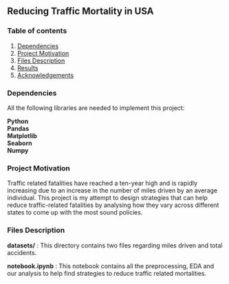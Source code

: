 ## Reducing Traffic Mortality in USA


### Table of contents 
1. [Dependencies](#dependencies)
2. [Project Motivation](#motivation)
3. [Files Description](#description)
4. [Results](#results)
5. [Acknowledgements](#acknowledgements)


### Dependencies <a name = "dependencies"></a>

All the following libraries are needed to implement this project:

**Python**<br>
**Pandas**<br>
**Matplotlib**<br>
**Seaborn**<br>
**Numpy**<br>

### Project Motivation <a name = "motivation"></a>

Traffic related fatalities have reached a ten-year high and is rapidly increasing due to an increase in the number of miles driven by an average individual. This project is my attempt to design strategies that can help reduce traffic-related fatalities by analysing how they vary across different states to come up with the most sound policies.


### Files Description <a name = "description"></a>

**datasets/** : This directory contains two files regarding miles driven and total accidents.

**notebook.ipynb** : This notebook contains all the preprocessing, EDA and our analysis to help find strategies to reduce traffic related mortalities.
